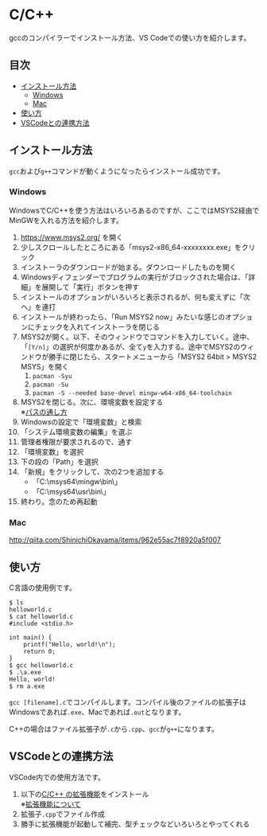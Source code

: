<!-- omit in toc -->
# C/C++

gccのコンパイラーでインストール方法、VS Codeでの使い方を紹介します。

<!-- omit in toc -->
## 目次

- [インストール方法](#インストール方法)
  - [Windows](#windows)
  - [Mac](#mac)
- [使い方](#使い方)
- [VSCodeとの連携方法](#vscodeとの連携方法)

## インストール方法

`gcc`および`g++`コマンドが動くようになったらインストール成功です。

### Windows

WindowsでC/C++を使う方法はいろいろあるのですが、ここではMSYS2経由でMinGWを入れる方法を紹介します。

1. https://www.msys2.org/ を開く
2. 少しスクロールしたところにある「msys2-x86_64-xxxxxxxx.exe」をクリック
3. インストーラのダウンロードが始まる。ダウンロードしたものを開く
4. Windowsディフェンダーでプログラムの実行がブロックされた場合は、「詳細」を展開して「実行」ボタンを押す
5. インストールのオプションがいろいろと表示されるが、何も変えずに「次へ」を連打
6. インストールが終わったら、「Run MSYS2 now」みたいな感じのオプションにチェックを入れてインストーラを閉じる
7. MSYS2が開く。以下、そのウィンドウでコマンドを入力していく。途中、「`[Y/n]`」の選択が何度かあるが、全て`y`を入力する。途中でMSYS2のウィンドウが勝手に閉じたら、スタートメニューから「MSYS2 64bit > MSYS2 MSYS」を開く
   1. `pacman -Syu`
   2. `pacman -Su`
   3. `pacman -S --needed base-devel mingw-w64-x86_64-toolchain`
8. MSYS2を閉じる。次に、環境変数を設定する<br>※[パスの通し方](https://www.atmarkit.co.jp/ait/articles/1805/11/news035.html)
9. Windowsの設定で「環境変数」と検索
10. 「システム環境変数の編集」を選ぶ
11. 管理者権限が要求されるので、通す
12. 「環境変数」を選択
13. 下の段の「Path」を選択
14. 「新規」をクリックして、次の2つを追加する
    - 「C:\msys64\mingw\bin\」
    - 「C:\msys64\usr\bin\」
15. 終わり。念のため再起動

### Mac

http://qiita.com/ShinichiOkayama/items/962e55ac7f8920a5f007

## 使い方

C言語の使用例です。

```
$ ls
helloworld.c
$ cat helloworld.c
#include <stdio.h>

int main() {
    printf("Hello, world!\n");
    return 0;
}
$ gcc helloworld.c
$ .\a.exe
Hello, world!
$ rm a.exe
```

`gcc [filename].c`でコンパイルします。コンパイル後のファイルの拡張子はWindowsであれば`.exe`、Macであれば`.out`となります。

C++の場合はファイル拡張子が`.c`から`.cpp`、`gcc`が`g++`になります。

## VSCodeとの連携方法

VSCode内での使用方法です。

1. 以下の[C/C++ の拡張機能](https://marketplace.visualstudio.com/items?itemName=ms-vscode.cpptools)をインストール<br>※[拡張機能について](https://futureys.tokyo/how-should-i-manage-extension-in-vscode/)
2. 拡張子`.cpp`でファイル作成
3. 勝手に拡張機能が起動して補完、型チェックなどいろいろとやってくれる
